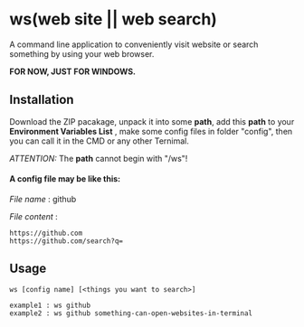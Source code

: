 # ws(web site || web search)
A command line application to conveniently visit website or search something by using your web browser.


**FOR NOW, JUST FOR WINDOWS.**

## Installation
Download the ZIP pacakage, unpack it into some **path**, add this **path** to your **Environment Variables List** , make some config files in folder "config",  then you can call it in the CMD or any other Ternimal.

*ATTENTION:* The **path** cannot begin with "/ws"!

#### **A config file may be like this:**

*File name* : github

*File content* : 
```
https://github.com
https://github.com/search?q=
```
## Usage
```
ws [config name] [<things you want to search>]

example1 : ws github 
example2 : ws github something-can-open-websites-in-terminal
```